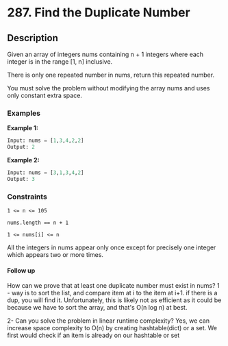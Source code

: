 # 287. Find the Duplicate Number

## Description

Given an array of integers nums containing n + 1 integers where each integer is in the range [1, n] inclusive. 

There is only one repeated number in nums, return this repeated number.

You must solve the problem without modifying the array nums and uses only constant extra space.

### Examples

**Example 1:**

```python
Input: nums = [1,3,4,2,2]
Output: 2
```

**Example 2:**

```python
Input: nums = [3,1,3,4,2]
Output: 3
```

### Constraints

`1 <= n <= 105`

`nums.length == n + 1`

`1 <= nums[i] <= n`

All the integers in nums appear only once except for precisely one integer which appears two or more times.

#### Follow up

How can we prove that at least one duplicate number must exist in nums?
1 - way is to sort the list, and compare item at i to the item at i+1.
if there is a dup, you will find it.
Unfortunately, this is likely not as efficient as it could be because we have to sort the array, and that's O(n log n) at best.

2- Can you solve the problem in linear runtime complexity?
Yes, we can increase space complexity to O(n) by creating hashtable(dict) or a set. We first would check if an item is already on our hashtable or set